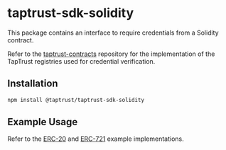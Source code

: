 # taptrust-sdk-solidity

This package contains an interface to require credentials from a Solidity contract.

Refer to the [taptrust-contracts](https://github.com/taptrust/taptrust-contracts) repository for the implementation of the TapTrust registries used for credential verification.

## Installation

```bash
npm install @taptrust/taptrust-sdk-solidity
```

## Example Usage

Refer to the [ERC-20](https://github.com/taptrust/taptrust-sdk-solidity/blob/master/contracts/ERC20RequireCredential.sol) and [ERC-721](https://github.com/taptrust/taptrust-sdk-solidity/blob/master/contracts/ERC721RequireCredential.sol) example implementations.

